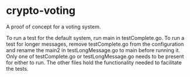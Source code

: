 # crypto-voting
A proof of concept for a voting system.

To run a test for the default system, run main in testComplete.go.
To run a test for longer messages, remove testComplete.go from the configuration and rename the main2 in testLongMessage.go to main before running it.
Only one of testComplete.go or testLongMessage.go needs to be present for either to run. The other files hold the functionality needed to facilitate the tests.

